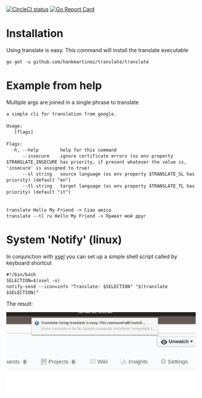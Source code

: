 [![CircleCI status](https://circleci.com/gh/hankmartinez/translate.png?circle-token=:circle-token "CircleCI status")](https://circleci.com/gh/hankmartinez/translate)
[![Go Report Card](https://goreportcard.com/badge/github.com/hankmartinez/translate)](https://goreportcard.com/report/github.com/hankmartinez/translate)
# Installation

Using translate is easy. This command will install the translate executable

    go get -u github.com/hankmartinez/translate/translate

# Example from help

Multiple args are joined in a single phrase to translate 

    a simple cli for translation from google.
    
    Usage:
       [flags]
    
    Flags:
      -h, --help        help for this command
          --insecure    ignore certificate errors (os env property $TRANSLATE_INSECURE has priority, if present whatever the value is, 'insecure' is assigned to true)
          --sl string   source language (os env property $TRANSLATE_SL has priority) (default "en")
          --tl string   target language (os env property $TRANSLATE_TL has priority) (default "it")
  
          
    translate Hello My Friend -> Ciao amico    
    translate --tl ru Hello My Friend -> Привет мой друг

# System 'Notify' (linux)
In conjunction with [xsel](https://github.com/kfish/xsel) you can set up a simple shell script
called by keyboard shortcut
    
    #!/bin/bash
    SELECTION=$(xsel -o)
    notify-send --icon=info "Translate: $SELECTION" "$(translate $SELECTION)"
    
The result:

![sample](xsel-sample.png)
